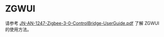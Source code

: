 # ZGWUI

请参考 [JN-AN-1247-Zigbee-3-0-ControlBridge-UserGuide.pdf](/wiki/zigbee-series/om15080-jn5189/docs/JN-AN-1247-Zigbee-3-0-ControlBridge-UserGuide.pdf) 了解 ZGWUI 的使用方法。
